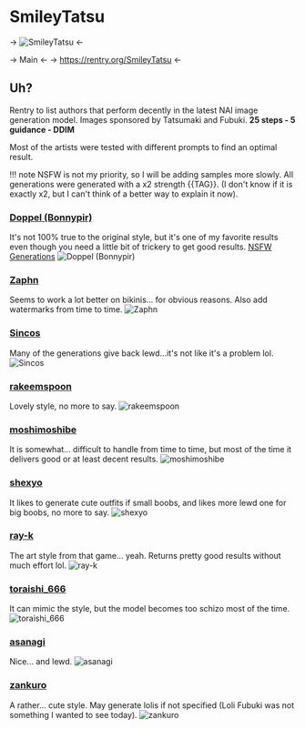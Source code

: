 # SmileyTatsu

-> ![SmileyTatsu](https://i.imgur.com/t552Mvf.jpg) <-

-> Main <-
-> https://rentry.org/SmileyTatsu <-

## Uh?
Rentry to list authors that perform decently in the latest NAI image generation model.
Images sponsored by Tatsumaki and Fubuki.
**25 steps - 5 guidance - DDIM**

Most of the artists were tested with different prompts to find an optimal result.

!!! note
     NSFW is not my priority, so I will be adding samples more slowly.
	All generations were generated with a x2 strength {{TAG}}. (I don't know if it is exactly x2, but I can't think of a better way to explain it now).

### [Doppel (Bonnypir)](https://danbooru.donmai.us/posts?tags=doppel_(bonnypir))
It's not 100% true to the original style, but it's one of my favorite results even though you need a little bit of trickery to get good results.
[NSFW Generations](https://files.catbox.moe/5g8bkz.png)
![Doppel (Bonnypir)](https://files.catbox.moe/4ca82w.png)

### [Zaphn](https://danbooru.donmai.us/posts?tags=zaphn)
Seems to work a lot better on bikinis... for obvious reasons. Also add watermarks from time to time.
![Zaphn](https://files.catbox.moe/7zrgeq.png)

### [Sincos](https://danbooru.donmai.us/posts?tags=sincos)
Many of the generations give back lewd...it's not like it's a problem lol.
![Sincos](https://files.catbox.moe/uzh0y9.png)

### [rakeemspoon](https://danbooru.donmai.us/posts?tags=rakeemspoon)
Lovely style, no more to say.
![rakeemspoon](https://files.catbox.moe/eg6xmb.png)

### [moshimoshibe](https://danbooru.donmai.us/posts?tags=moshimoshibe)
It is somewhat... difficult to handle from time to time, but most of the time it delivers good or at least decent results.
![moshimoshibe](https://files.catbox.moe/ukb5q2.png)

### [shexyo](https://danbooru.donmai.us/posts?tags=shexyo)
It likes to generate cute outfits if small boobs, and likes more lewd one for big boobs, no more to say.
![shexyo](https://files.catbox.moe/1mo1u8.png)

### [ray-k](https://danbooru.donmai.us/posts?tags=ray-k)
The art style from that game... yeah. Returns pretty good results without much effort lol.
![ray-k](https://files.catbox.moe/4t2rak.png)

### [toraishi_666](https://danbooru.donmai.us/posts?tags=toraishi_666)
It can mimic the style, but the model becomes too schizo most of the time.
![toraishi_666](https://files.catbox.moe/jjj3tw.png)

### [asanagi](https://danbooru.donmai.us/posts?tags=Asanagi)
Nice... and lewd.
![asanagi](https://files.catbox.moe/8e71z7.png)

### [zankuro](https://danbooru.donmai.us/posts?tags=zankuro)
A rather... cute style. May generate lolis if not specified (Loli Fubuki was not something I wanted to see today).
![zankuro](https://files.catbox.moe/oyvdcq.png)